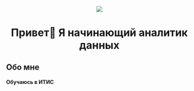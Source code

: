 <div align="center">
  <img src="https://i.gifer.com/4qo9.gif" align="center"/>
</div>

<h1 align="center">Привет👋 Я начинающий аналитик данных</h1>

<h2 align="left">Обо мне</h2>

<h4 align="left">Обучаюсь в ИТИС</h4>
